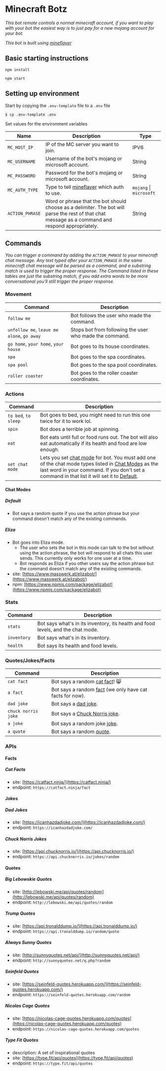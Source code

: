 # Minecraft Botz
_This bot remote controls a normal minecraft account, if you want to play with your bot the easiest way is to just pay for a new mojang account for your bot._

_This bot is built using [mineflayer](https://github.com/PrismarineJS/mineflayer)_

## Basic starting instructions

`npm install`

`npm start`

## Setting up environment

Start by copying the `.env-template` file to a `.env` file

```console
$ cp .env-template .env
```

Set values for the environment variables

| Name | Description | Type |
|------| ------------|------|
| `MC_HOST_IP` | IP of the MC server you want to join. | IPV6 |
| `MC_USERNAME` | Username of the bot's mojang or microsoft account. | String |
| `MC_PASSWORD` | Password for the bot's mojang or microsoft account. | String |
| `MC_AUTH_TYPE` | Type to tell [mineflayer](https://github.com/PrismarineJS/mineflayer) which auth to use.  | `mojang` \| `microsoft`|
| `ACTION_PHRASE` | Word or phrase that the bot should choose as a delimiter. The bot will parse the rest of that chat message as a command and respond appropriately. | String |

## Commands
_You can trigger a command by adding the `ACTION_PHRASE` to your minecraft chat message. Any text typed after your `ACTION_PHRASE` in the same minecraft chat message will be parsed as a command, and a substring match is used to trigger the proper response. The Command listed in these tables are just the substring match, if you add extra words to be more conversational you'll still trigger the proper response._

### Movement
| Command | Description |
|------| ------------|
| `follow me` | Bot follows the user who made the command. |
| `unfollow me`, `leave me alone`, `go away` | Stops bot from following the user who made the command. |
| `go home`, `your home`, `your house` | Bot goes to its house coordinates. |
| `spa` | Bot goes to the spa coordinates. |
| `spa pool` | Bot goes to the spa pool coordinates. |
| `roller coaster` | Bot goes to the roller coaster coordinates. |

### Actions
| Command | Description |
|------| ------------|
| `to bed`, `to sleep` | Bot goes to bed, you might need to run this one twice for it to work lol. |
| `spin` | Bot does a terrible job at spinning. |
| `eat` | Bot eats until full or food runs out. The bot will also eat automatically if its health and food are low enough. |
| `set chat mode` | Lets you set [chat mode](#chat-modes) for bot. You must add one of the chat mode types listed in [Chat Modes](#chat-modes) as the last word in your command. If you don't set a command in that list it will set it to [Default](#default). |

#### Chat Modes

##### Default
  * Bot says a random quote if you use the action phrase but your command doesn't match any of the existing commands.

##### Eliza
  * Bot goes into Eliza mode.
    * The user who sets the bot in this mode can talk to the bot without using the action phrase, the bot will respond to all chats this user sends. This currently only works for one user at a time.
    * Bot responds as Eliza if you other users say the action phrase but the command doesn't match any of the existing commands.
  * site: [https://www.masswerk.at/elizabot/](https://www.masswerk.at/elizabot/)
  * npm: [https://www.npmjs.com/package/elizabot](https://www.npmjs.com/package/elizabot)

### Stats
| Command | Description |
|------| ------------|
| `stats` | Bot says what's in its inventory, its health and food levels, and the chat mode. |
| `inventory` | Bot says what's in its inventory. |
| `health` | Bot says its health and food levels. |

### Quotes/Jokes/Facts
| Command | Description |
|------| ------------|
| `cat fact` | Bot says a random [cat fact](#cat-facts)! 😸 |
| `a fact` | Bot says a random [fact](#facts) (we only have cat facts for now). |
| `dad joke` | Bot says a [dad joke](#dad-jokes). |
| `chuck norris joke` | Bot says a [Chuck Norris joke](#chuck-norris-jokes). |
| `a joke` | Bot says a random joke [joke](#jokes). |
| `a quote` | Bot says a random [quote](#quotes). |

### APIs

#### Facts
##### Cat Facts
  * site: [https://catfact.ninja/](https://catfact.ninja/)
  * endpoint: `https://catfact.ninja/fact`

#### Jokes
##### Dad Jokes 
  * site: [https://icanhazdadjoke.com/](https://icanhazdadjoke.com/)
  * endpoint: `https://icanhazdadjoke.com/`
##### Chuck Norris Jokes 
  * site: [https://api.chucknorris.io/](https://api.chucknorris.io/)
  * endpoint: `https://api.chucknorris.io/jokes/random`

#### Quotes
##### Big Lebowskie Quotes
  * site: [http://lebowski.me/api/quotes/random](http://lebowski.me/api/quotes/random)
  * endpoint: `http://lebowski.me/api/quotes/random`
##### Trump Quotes
  * site: [https://api.tronalddump.io/](https://api.tronalddump.io/)
  * endpoint: `https://api.tronalddump.io/random/quote`
##### Always Sunny Quotes
  * site: [http://sunnyquotes.net/api/](http://sunnyquotes.net/api/)
  * endpoint: `http://sunnyquotes.net/q.php?random`
##### Seinfeld Quotes
  * site: [https://seinfeld-quotes.herokuapp.com/](https://seinfeld-quotes.herokuapp.com/)
  * endpoint: `https://seinfeld-quotes.herokuapp.com/random`
##### Nicolas Cage Quotes
  * site: [https://nicolas-cage-quotes.herokuapp.com/quotes](https://nicolas-cage-quotes.herokuapp.com/quotes)
  * endpoint: `https://nicolas-cage-quotes.herokuapp.com/quotes`
##### Type Fit Quotes
  * description: A set of inspirational quotes
  * site: [https://type.fit/api/quotes](https://type.fit/api/quotes)
  * endpoint: `https://type.fit/api/quotes`
